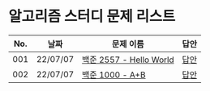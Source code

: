 # 알고리즘 스터디 문제 리스트
No. | 날짜 | 문제 이름 | 답안
--- | --- | --- | ---
001 | 22/07/07 | [백준 2557 - Hello World](https://www.acmicpc.net/problem/2557) | [답안](https://github.com/july5amp/algorithm-study/tree/master/2022/001)
002 | 22/07/07 | [백준 1000 - A+B](https://www.acmicpc.net/problem/1000) | [답안](https://github.com/july5amp/algorithm-study/tree/master/2022/002)